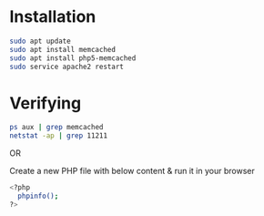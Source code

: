 # Installation

```bash
sudo apt update
sudo apt install memcached
sudo apt install php5-memcached
sudo service apache2 restart
```

# Verifying

```bash
ps aux | grep memcached
netstat -ap | grep 11211
```
OR

Create a new PHP file with below content & run it in your browser
```bash
<?php
  phpinfo();
?>
```
